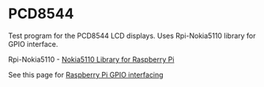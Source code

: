 PCD8544
=======

Test program for the PCD8544  LCD displays.
Uses Rpi-Nokia5110 library for GPIO interface.

Rpi-Nokia5110 - [Nokia5110 Library for Raspberry Pi](https://github.com/shrhdk/RPi-Nokia5110)

See this page for [Raspberry Pi GPIO interfacing](http://www.combinatorialdesign.com/boards/Raspberry_Pi/)
